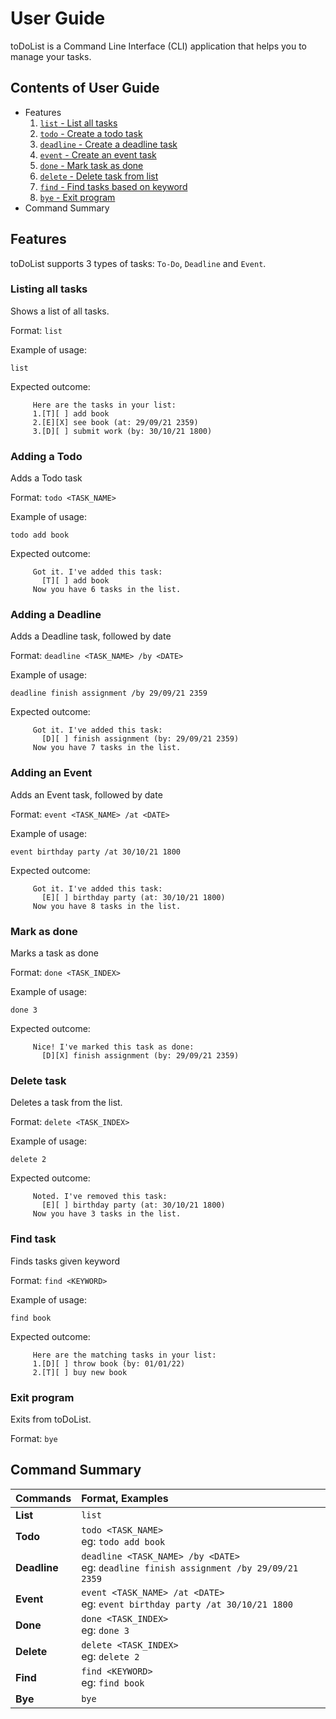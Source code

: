 # User Guide
toDoList is a Command Line Interface (CLI) application that 
helps you to manage your tasks.

## Contents of User Guide
- Features
  1. [`list` - List all tasks](#listing-all-tasks)
  2. [`todo` - Create a todo task](#adding-a-todo)
  3. [`deadline` - Create a deadline task](#adding-a-deadline)
  4. [`event` - Create an event task](#adding-an-event)
  5. [`done` - Mark task as done](#mark-as-done)
  6. [`delete` - Delete task from list](#delete-task)
  7. [`find` - Find tasks based on keyword](#find-task)
  8. [`bye` - Exit program](#exit-program)
- Command Summary

## Features 
toDoList supports 3 types of tasks: `To-Do`, `Deadline` and `Event`.

### Listing all tasks

Shows a list of all tasks.

Format: `list`

Example of usage:
```
list
```
Expected outcome:
```
     Here are the tasks in your list:
     1.[T][ ] add book
     2.[E][X] see book (at: 29/09/21 2359)
     3.[D][ ] submit work (by: 30/10/21 1800)
```

### Adding a Todo
Adds a Todo task

Format: `todo <TASK_NAME>`

Example of usage:
```
todo add book
```
Expected outcome:
```
     Got it. I've added this task:
       [T][ ] add book
     Now you have 6 tasks in the list.
```

### Adding a Deadline
Adds a Deadline task, followed by date

Format: `deadline <TASK_NAME> /by <DATE>`

Example of usage:
```
deadline finish assignment /by 29/09/21 2359
```
Expected outcome:
```
     Got it. I've added this task:
       [D][ ] finish assignment (by: 29/09/21 2359)
     Now you have 7 tasks in the list.
```

### Adding an Event
Adds an Event task, followed by date

Format: `event <TASK_NAME> /at <DATE>`

Example of usage:
```
event birthday party /at 30/10/21 1800
```
Expected outcome:
```
     Got it. I've added this task:
       [E][ ] birthday party (at: 30/10/21 1800)
     Now you have 8 tasks in the list.
```

### Mark as done
Marks a task as done

Format: `done <TASK_INDEX>`

Example of usage:
```
done 3
```
Expected outcome:
```
     Nice! I've marked this task as done:
       [D][X] finish assignment (by: 29/09/21 2359)
```       

### Delete task
Deletes a task from the list.

Format: `delete <TASK_INDEX>`

Example of usage:
```
delete 2
```
Expected outcome:
```
     Noted. I've removed this task:
       [E][ ] birthday party (at: 30/10/21 1800)
     Now you have 3 tasks in the list.
```       

### Find task
Finds tasks given keyword

Format: `find <KEYWORD>`

Example of usage:
```
find book
```
Expected outcome:
```
     Here are the matching tasks in your list:
     1.[D][ ] throw book (by: 01/01/22)
     2.[T][ ] buy new book
``` 


### Exit program
Exits from toDoList.

Format: `bye`

## Command Summary
|Commands    |Format, Examples                                                                          |
|:---        |:---                                                                                      |
|**List**    | `list`                                                                                   |
|**Todo**    | `todo <TASK_NAME>` <br> eg: `todo add book`                                              |
|**Deadline**| `deadline <TASK_NAME> /by <DATE>` <br> eg: `deadline finish assignment /by 29/09/21 2359`|
|**Event**   | `event <TASK_NAME> /at <DATE>` <br> eg: `event birthday party /at 30/10/21 1800`         |
|**Done**    | `done <TASK_INDEX>` <br> eg: `done 3`                                                    |
|**Delete**  | `delete <TASK_INDEX>` <br> eg: `delete 2`                                                |
|**Find**    | `find <KEYWORD>` <br> eg: `find book`                                                    |
|**Bye**     | `bye`                                                                                    |                                                                                


